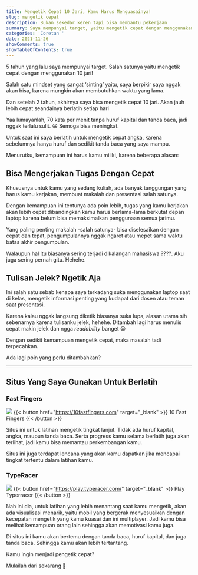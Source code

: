 ```yaml
---
title: Mengetik Cepat 10 Jari, Kamu Harus Menguasainya!
slug: mengetik cepat
description: Bukan sekedar keren tapi bisa membantu pekerjaan
summary: Saya mempunyai target, yaitu mengetik cepat dengan menggunakan 10 jari! Saya berpikir, "Ah apakah mungkin saya bisa mengetik cepat". Mindset yang negatif dan mempengaruhi sugesti.
categories: 'Coretan '
date: 2021-11-26
showComments: true
showTableOfContents: true
---
```


5 tahun yang lalu saya mempunyai target. Salah satunya yaitu mengetik cepat dengan menggunakan 10 jari!

Salah satu mindset yang sangat ‘sinting’ yaitu, saya berpikir saya nggak akan bisa, karena mungkin akan membutuhkan waktu yang lama.

Dan setelah 2 tahun, akhirnya saya bisa mengetik cepat 10 jari. Akan jauh lebih cepat seandainya berlatih setiap hari

Yaa lumayanlah, 70 kata per menit tanpa huruf kapital dan tanda baca, jadi nggak terlalu sulit. 😀 Semoga bisa meningkat.

Untuk saat ini saya berlatih untuk mengetik cepat angka, karena sebelumnya hanya huruf dan sedikit tanda baca yang saya mampu.

Menurutku, kemampuan ini harus kamu miliki, karena beberapa alasan:

## Bisa Mengerjakan Tugas Dengan Cepat

Khususnya untuk kamu yang sedang kuliah, ada banyak tanggungan yang harus kamu kerjakan, membuat makalah dan presentasi salah satunya.

Dengan kemampuan ini tentunya ada poin lebih, tugas yang kamu kerjakan akan lebih cepat dibandingkan kamu harus berlama-lama berkutat depan laptop karena belum bisa memaksimalkan penggunaan semua jarimu.

Yang paling penting makalah -salah satunya- bisa diselesaikan dengan cepat dan tepat, pengumpulannya nggak ngaret atau mepet sama waktu batas akhir pengumpulan.

Walaupun hal itu biasanya sering terjadi dikalangan mahasiswa ????. Aku juga sering pernah gitu. Hehehe.

## Tulisan Jelek? Ngetik Aja

Ini salah satu sebab kenapa saya terkadang suka menggunakan laptop saat di kelas, mengetik informasi penting yang kudapat dari dosen atau teman saat presentasi.

Karena kalau nggak langsung diketik biasanya suka lupa, alasan utama sih sebenarnya karena tulisanku jelek, hehehe. Ditambah lagi harus menulis cepat makin jelek dan ngga _readability_ banget 😀

Dengan sedikit kemampuan mengetik cepat, maka masalah tadi terpecahkan.

Ada lagi poin yang perlu ditambahkan?

---

## Situs Yang Saya Gunakan Untuk Berlatih

### Fast Fingers

![](/img/10fastfinger.png)
{{< button href="https://10fastfingers.com" target="_blank" >}}
10 Fast Fingers
{{< /button >}}

Situs ini untuk latihan mengetik tingkat lanjut. Tidak ada huruf kapital, angka, maupun tanda baca. Serta progress kamu selama berlatih juga akan terlihat, jadi kamu bisa memantau perkembangan kamu.

Situs ini juga terdapat lencana yang akan kamu dapatkan jika mencapai tingkat tertentu dalam latihan kamu.

### TypeRacer

![](/img/typeracer.png)
{{< button href="https://play.typeracer.com/" target="_blank" >}}
Play Typerracer
{{< /button >}}

Nah ini dia, untuk latihan yang lebih menantang saat kamu mengetik, akan ada visualisasi menarik, yaitu mobil yang bergerak menyesuaikan dengan kecepatan mengetik yang kamu kuasai dan ini multiplayer. Jadi kamu bisa melihat kemampuan orang lain sehingga akan memotivasi kamu juga.

Di situs ini kamu akan bertemu dengan tanda baca, huruf kapital, dan juga tanda baca. Sehingga kamu akan lebih tertantang.

Kamu ingin menjadi pengetik cepat?

Mulailah dari sekarang 🙂
